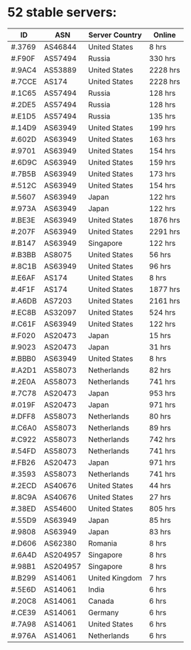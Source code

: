 # 52 stable servers:

| ID | ASN | Server Country | Online |
| ------ | ------ | ------ | ------ |
| #.3769 | AS46844 | United States | 8 hrs |
| #.F90F | AS57494 | Russia | 330 hrs |
| #.9AC4 | AS53889 | United States | 2228 hrs |
| #.7CCE | AS174 | United States | 2228 hrs |
| #.1C65 | AS57494 | Russia | 128 hrs |
| #.2DE5 | AS57494 | Russia | 128 hrs |
| #.E1D5 | AS57494 | Russia | 135 hrs |
| #.14D9 | AS63949 | United States | 199 hrs |
| #.602D | AS63949 | United States | 163 hrs |
| #.9701 | AS63949 | United States | 154 hrs |
| #.6D9C | AS63949 | United States | 159 hrs |
| #.7B5B | AS63949 | United States | 173 hrs |
| #.512C | AS63949 | United States | 154 hrs |
| #.5607 | AS63949 | Japan | 122 hrs |
| #.973A | AS63949 | Japan | 122 hrs |
| #.BE3E | AS63949 | United States | 1876 hrs |
| #.207F | AS63949 | United States | 2291 hrs |
| #.B147 | AS63949 | Singapore | 122 hrs |
| #.B3BB | AS8075 | United States | 56 hrs |
| #.8C1B | AS63949 | United States | 96 hrs |
| #.E6AF | AS174 | United States | 8 hrs |
| #.4F1F | AS174 | United States | 1877 hrs |
| #.A6DB | AS7203 | United States | 2161 hrs |
| #.EC8B | AS32097 | United States | 524 hrs |
| #.C61F | AS63949 | United States | 122 hrs |
| #.F020 | AS20473 | Japan | 15 hrs |
| #.9023 | AS20473 | Japan | 31 hrs |
| #.BBB0 | AS63949 | United States | 8 hrs |
| #.A2D1 | AS58073 | Netherlands | 82 hrs |
| #.2E0A | AS58073 | Netherlands | 741 hrs |
| #.7C78 | AS20473 | Japan | 953 hrs |
| #.019F | AS20473 | Japan | 971 hrs |
| #.DFF8 | AS58073 | Netherlands | 80 hrs |
| #.C6A0 | AS58073 | Netherlands | 89 hrs |
| #.C922 | AS58073 | Netherlands | 742 hrs |
| #.54FD | AS58073 | Netherlands | 741 hrs |
| #.FB26 | AS20473 | Japan | 971 hrs |
| #.3593 | AS58073 | Netherlands | 741 hrs |
| #.2ECD | AS40676 | United States | 44 hrs |
| #.8C9A | AS40676 | United States | 27 hrs |
| #.38ED | AS54600 | United States | 805 hrs |
| #.55D9 | AS63949 | Japan | 85 hrs |
| #.9808 | AS63949 | Japan | 83 hrs |
| #.D606 | AS62380 | Romania | 8 hrs |
| #.6A4D | AS204957 | Singapore | 8 hrs |
| #.98B1 | AS204957 | Singapore | 8 hrs |
| #.B299 | AS14061 | United Kingdom | 7 hrs |
| #.5E6D | AS14061 | India | 6 hrs |
| #.20C8 | AS14061 | Canada | 6 hrs |
| #.CE39 | AS14061 | Germany | 6 hrs |
| #.7A98 | AS14061 | United States | 6 hrs |
| #.976A | AS14061 | Netherlands | 6 hrs |


